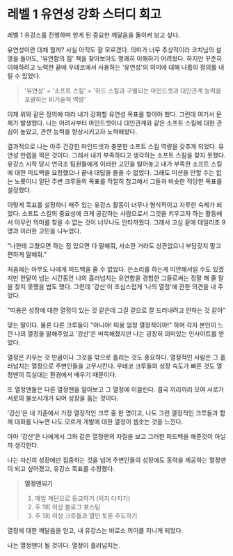 # 레벨 1 유연성 강화 스터디 회고

레벨 1 유강스를 진행하며 얻게 된 중요한 깨달음을 돌이켜 보고 싶다.

유연성이란 대체 뭘까? 사실 아직도 잘 모르겠다. 의미가 너무 추상적이라 코치님의 설명을 들어도, '유연함의 힘' 책을 찾아보아도 명쾌히 이해하기 어려웠다. 하지만 꾸준히 이해하려고 노력한 끝에 우테코에서 사용하는 '유연성'의 의미에 대해 나름의 정의를 내릴 수 있었다.
> '유연성' = '소프트 스킬' = '하드 스킬과 구별되는 마인드셋과 대인관계 능력을 포괄하는 비기술적 역량'

이제 위와 같은 정의에 따라 내가 강화할 유연성 목표를 찾아야 했다. 그런데 여기서 문제가 발생했다. 나는 어려서부터 마인드셋이나 대인관계와 같은 소프트 스킬에 대한 관심이 높았고, 관련 능력을 향상시키고자 노력해왔다.

결과적으로 나는 아주 건강한 마인드셋과 충분한 소프트 스킬 역량을 갖추게 되었다. 유연성 만렙을 찍은 것이다. 그래서 내가 부족하다고 생각하는 소프트 스킬을 찾지 못했다. 유강스 시작 당시 연극조 팀원들에게 이러한 고민을 털어놓고 내가 부족한 소프트 스킬에 대한 피드백을 요청했으나 끝내 대답을 들을 수 없었다.
그래도 미션을 안할 수는 없는 노릇이니 일단 주변 크루들의 목표를 적절히 참고해서 그들과 비슷한 적당한 목표를 설정했다.

이렇게 목표를 설정하니 매주 있는 유강스 활동이 너무나 형식적이고 지루한 숙제가 되었다.
소프트 스킬의 중요성에 크게 공감하는 사람으로서 그것을 키우고자 하는 활동에서 아무런 의미를 찾을 수 없는 것이 너무나도 안타까웠다. 그래서 고심 끝에 데일리조 9명과 이러한 고민을 나누었다.

"나한테 고쳤으면 하는 점 있으면 다 말해줘, 사소한 거라도 상관없으니 부담갖지 말고 편하게 말해줘."

처음에는 아무도 나에게 피드백을 줄 수 없었다. 쓴소리를 하는게 미안해서일 수도 있겠지만 한달이 넘는 시간동안 나의 흘러넘치는 유연함을 경험한 그들로써는 정말 해 줄 말을 찾지 못했을 법도 했다.
그런데 '강산'이 조심스럽게 '나의 열정'에 관한 의견을 내 주었다.

"띠용은 성장에 대한 열정이 있는 것 같은데 그걸 겉으로 잘 드러내려고 안하는 것 같아"

맞는 말이다. 물론 다른 크루들이 "아니야! 띠용 엄청 열정적이야!" 하며 각자 본인이 느낀 나의 열정을 말해주었고 '강산'은 머쓱해졌지만 나는 굉장히 의미있는 인사이트를 얻었다.

열정은 키우는 것 만큼이나 그것을 밖으로 흘리는 것도 중요하다. 열정적인 사람은 그 흘러넘치는 열정으로 주변인들을 고무시킨다. 우테코 크루들의 성장 속도가 빠른 것도 열정맨이 득실대는 환경에서 배우기 때문이다. 

또 열정맨들은 다른 열정맨을 알아보고 그 열정에 이끌린다. 결국 끼리끼리 모여 서로가 서로의 불쏘시개가 되어 성장을 돕는 것이다.

'강산'은 내 기준에서 가장 열정적인 크루 중 한 명이고, 나도 그런 열정적인 크루들과 함께 대화를 나누면 나도 모르게 개발에 대한 열정이 셈솟는 것을 느낀다.

아마 '강산'은 나에게서 그와 같은 열정맨의 자질을 보고 그러한 피드백을 해준것이 아닐까 생각한다. 

나는 자신의 성장에만 집중하는 것을 넘어 주변인들의 성장에도 동력을 제공하는 열정맨이 되고 싶어졌고, 유강스 목표를 수정했다.

> **열정맨되기**
> 1. 매일 계단으로 등교하기 (의지 다지기)
> 2. 주 1회 이상 블로그 포스팅
> 3. 주 1회 이상 크루들과 열띤 토론 주도하기

열정에 대한 깨달음을 얻고, 내 유강스는 비로소 의미를 지니게 되었다.

나는 열정맨이 될 것이다. 열정이 흘러넘치는.

